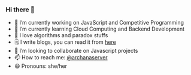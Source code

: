 ### Hi there 🌸

<!--
**archanaserver/archanaserver** is a ✨ _special_ ✨ repository because its `README.md` (this file) appears on your GitHub profile.
-->

- 🔭 I’m currently working on JavaScript and Competitive Programming
- 🌱 I’m currently learning Cloud Computing and Backend Development
- 🎲 I love algorithms and paradox stuffs
- 🗒 I write blogs, you can read it from [here](https://medium.com/@archanaserver)
- 🦋 I’m looking to collaborate on Javascript projects
- 📫 How to reach me: [@archanaserver](https://twitter.com/archanaserver)
- 😄 Pronouns: she/her
